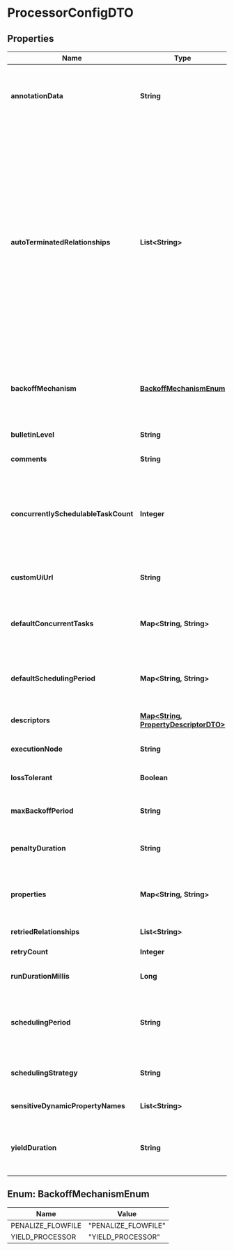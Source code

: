 # ProcessorConfigDTO

## Properties
Name | Type | Description | Notes
------------ | ------------- | ------------- | -------------
**annotationData** | **String** | The annotation data for the processor used to relay configuration between a custom UI and the procesosr. |  [optional]
**autoTerminatedRelationships** | **List&lt;String&gt;** | The names of all relationships that cause a flow file to be terminated if the relationship is not connected elsewhere. This property differs from the &#x27;isAutoTerminate&#x27; property of the RelationshipDTO in that the RelationshipDTO is meant to depict the current configuration, whereas this property can be set in a DTO when updating a Processor in order to change which Relationships should be auto-terminated. |  [optional]
**backoffMechanism** | [**BackoffMechanismEnum**](#BackoffMechanismEnum) | Determines whether the FlowFile should be penalized or the processor should be yielded between retries. |  [optional]
**bulletinLevel** | **String** | The level at which the processor will report bulletins. |  [optional]
**comments** | **String** | The comments for the processor. |  [optional]
**concurrentlySchedulableTaskCount** | **Integer** | The number of tasks that should be concurrently schedule for the processor. If the processor doesn&#x27;t allow parallol processing then any positive input will be ignored. |  [optional]
**customUiUrl** | **String** | The URL for the processor&#x27;s custom configuration UI if applicable. |  [optional]
**defaultConcurrentTasks** | **Map&lt;String, String&gt;** | Maps default values for concurrent tasks for each applicable scheduling strategy. |  [optional]
**defaultSchedulingPeriod** | **Map&lt;String, String&gt;** | Maps default values for scheduling period for each applicable scheduling strategy. |  [optional]
**descriptors** | [**Map&lt;String, PropertyDescriptorDTO&gt;**](PropertyDescriptorDTO.md) | Descriptors for the processor&#x27;s properties. |  [optional]
**executionNode** | **String** | Indicates the node where the process will execute. |  [optional]
**lossTolerant** | **Boolean** | Whether the processor is loss tolerant. |  [optional]
**maxBackoffPeriod** | **String** | Maximum amount of time to be waited during a retry period. |  [optional]
**penaltyDuration** | **String** | The amount of time that is used when the process penalizes a flowfile. |  [optional]
**properties** | **Map&lt;String, String&gt;** | The properties for the processor. Properties whose value is not set will only contain the property name. |  [optional]
**retriedRelationships** | **List&lt;String&gt;** | All the relationships should be retried. |  [optional]
**retryCount** | **Integer** | Overall number of retries. |  [optional]
**runDurationMillis** | **Long** | The run duration for the processor in milliseconds. |  [optional]
**schedulingPeriod** | **String** | The frequency with which to schedule the processor. The format of the value will depend on th value of schedulingStrategy. |  [optional]
**schedulingStrategy** | **String** | Indicates how the processor should be scheduled to run. |  [optional]
**sensitiveDynamicPropertyNames** | **List&lt;String&gt;** | Set of sensitive dynamic property names |  [optional]
**yieldDuration** | **String** | The amount of time that must elapse before this processor is scheduled again after yielding. |  [optional]

<a name="BackoffMechanismEnum"></a>
## Enum: BackoffMechanismEnum
Name | Value
---- | -----
PENALIZE_FLOWFILE | &quot;PENALIZE_FLOWFILE&quot;
YIELD_PROCESSOR | &quot;YIELD_PROCESSOR&quot;
